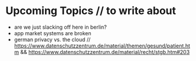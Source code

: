 # Upcoming Topics // to write about

 * are we just slacking off here in berlin?
 * app market systems are broken
 * german privacy vs. the cloud // https://www.datenschutzzentrum.de/material/themen/gesund/patient.htm && https://www.datenschutzzentrum.de/material/recht/stgb.htm#203